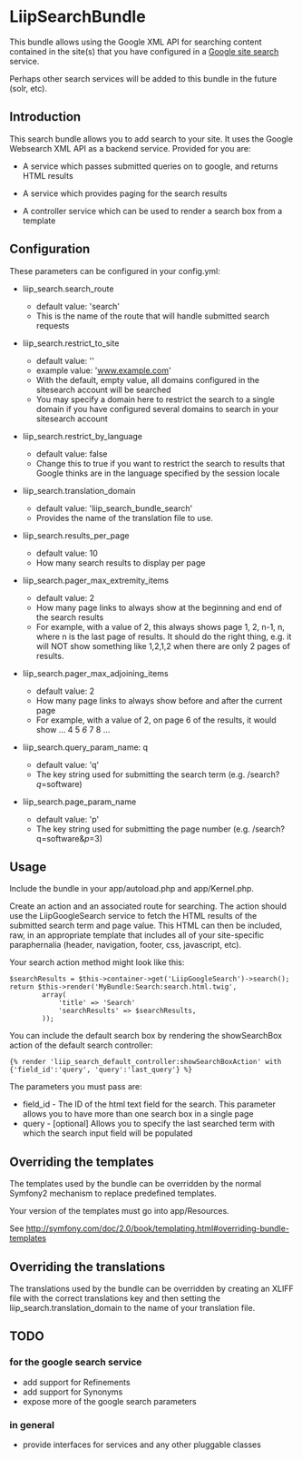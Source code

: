 LiipSearchBundle
================

This bundle allows using the Google XML API for searching content contained
in the site(s) that you have configured in a [Google site search](http://www.google.com/sitesearch/) service.

Perhaps other search services will be added to this bundle in the future (solr, etc).

Introduction
------------
This search bundle allows you to add search to your site.  It uses the Google Websearch
XML API as a backend service.
Provided for you are:

* A service which passes submitted queries on to google, and returns HTML results

* A service which provides paging for the search results

* A controller service which can be used to render a search box from a template


Configuration
-------------
These parameters can be configured in your config.yml:

* liip_search.search_route
  * default value: 'search'
  * This is the name of the route that will handle submitted search requests

* liip_search.restrict_to_site
  * default value: ''
  * example value: 'www.example.com'
  * With the default, empty value, all domains configured in the sitesearch account will be searched
  * You may specify a domain here to restrict the search to a single domain if you have configured several domains to search in your sitesearch account

* liip_search.restrict_by_language
  * default value: false
  * Change this to true if you want to restrict the search to results that Google thinks are in the language specified by the session locale

* liip_search.translation_domain
  * default value: 'liip_search_bundle_search'
  * Provides the name of the translation file to use.

* liip_search.results_per_page
  * default value: 10
  * How many search results to display per page

* liip_search.pager_max_extremity_items
  * default value: 2
  * How many page links to always show at the beginning and end of the search results
  * For example, with a value of 2, this always shows page 1, 2, n-1, n, where n is the last page of results.  It should do the right thing, e.g. it will NOT show something like 1,2,1,2 when there are only 2 pages of results.

* liip_search.pager_max_adjoining_items
  * default value: 2
  * How many page links to always show before and after the current page
  * For example, with a value of 2, on page 6 of the results, it would show <extemity pages> ... 4 5 *6* 7 8 ... <extemity pages>

* liip_search.query_param_name: q
  * default value: 'q'
  * The key string used for submitting the search term (e.g. /search?*q*=software)

* liip_search.page_param_name
  * default value: 'p'
  * The key string used for submitting the page number (e.g. /search?q=software&*p*=3)

Usage
-----
Include the bundle in your app/autoload.php and app/Kernel.php.

Create an action and an associated route for searching.
The action should use the LiipGoogleSearch service to fetch the HTML results
of the submitted search term and page value.  This HTML can then be included,
raw, in an appropriate template that includes all of your site-specific paraphernalia
(header, navigation, footer, css, javascript, etc).

Your search action method might look like this:

    $searchResults = $this->container->get('LiipGoogleSearch')->search();
    return $this->render('MyBundle:Search:search.html.twig',
            array(
                'title' => 'Search'
                'searchResults' => $searchResults,
            ));

You can include the default search box by rendering the showSearchBox action of the default search controller:

    {% render 'liip_search_default_controller:showSearchBoxAction' with {'field_id':'query', 'query':'last_query'} %}

The parameters you must pass are:

* field_id - The ID of the html text field for the search. This parameter allows you to have more than one search box in a single page
* query - [optional] Allows you to specify the last searched term with which the search input field will be populated

Overriding the templates
------------------------

The templates used by the bundle can be overridden by the normal Symfony2 mechanism to replace predefined
templates.

Your version of the templates must go into app/Resources.

See http://symfony.com/doc/2.0/book/templating.html#overriding-bundle-templates

Overriding the translations
---------------------------

The translations used by the bundle can be overridden by creating an XLIFF file with the correct translations
key and then setting the liip_search.translation_domain to the name of your translation file.


TODO
----
### for the google search service
* add support for Refinements
* add support for Synonyms
* expose more of the google search parameters

### in general
* provide interfaces for services and any other pluggable classes
